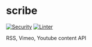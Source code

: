 # scribe

[![Security](https://github.com/skatekrak/scribe/actions/workflows/security.yml/badge.svg)](https://github.com/skatekrak/scribe/actions/workflows/security.yml)
[![Linter](https://github.com/skatekrak/scribe/actions/workflows/linter.yml/badge.svg)](https://github.com/skatekrak/scribe/actions/workflows/linter.yml)

RSS, Vimeo, Youtube content API
